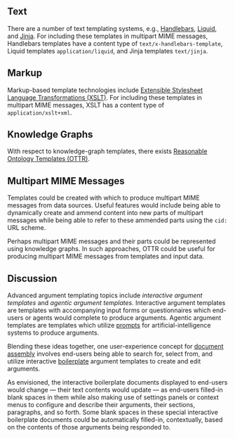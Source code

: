 ## Text

There are a number of text templating systems, e.g., [Handlebars](https://handlebarsjs.com/), [Liquid](https://liquidjs.com/), and [Jinja](https://jinja.palletsprojects.com/en/stable/). For including these templates in multipart MIME messages, Handlebars templates have a content type of `text/x-handlebars-template`, Liquid templates `application/liquid`, and Jinja templates `text/jinja`.

## Markup

Markup-based template technologies include [Extensible Stylesheet Language Transformations (XSLT)](https://en.wikipedia.org/wiki/XSLT). For including these templates in multipart MIME messages, XSLT has a content type of `application/xslt+xml`.

## Knowledge Graphs

With respect to knowledge-graph templates, there exists [Reasonable Ontology Templates (OTTR)](https://www.ottr.xyz/).

## Multipart MIME Messages

Templates could be created with which to produce multipart MIME messages from data sources. Useful features would include being able to dynamically create and ammend content into new parts of multipart messages while being able to refer to these ammended parts using the `cid:` URL scheme.

Perhaps multipart MIME messages and their parts could be represented using knowledge graphs. In such approaches, OTTR could be useful for producing multipart MIME messages from templates and input data.

## Discussion

Advanced argument templating topics include _interactive argument templates_ and _agentic argument templates_. Interactive argument templates are templates with accompanying input forms or questionnaires which end-users or agents would complete to produce arguments. Agentic argument templates are templates which utilize [prompts](https://en.wikipedia.org/wiki/Prompt_engineering) for artificial-intelligence systems to produce arguments.

Blending these ideas together, one user-experience concept for [document assembly](https://en.wikipedia.org/wiki/Document_automation) involves end-users being able to search for, select from, and utilize interactive [boilerplate](https://en.wikipedia.org/wiki/Boilerplate_text) argument templates to create and edit arguments.

As envisioned, the interactive boilerplate documents displayed to end-users would change — their text contents would update — as end-users filled-in blank spaces in them while also making use of settings panels or context menus to configure and describe their arguments, their sections, paragraphs, and so forth. Some blank spaces in these special interactive boilerplate documents could be automatically filled-in, contextually, based on the contents of those arguments being responded to.
